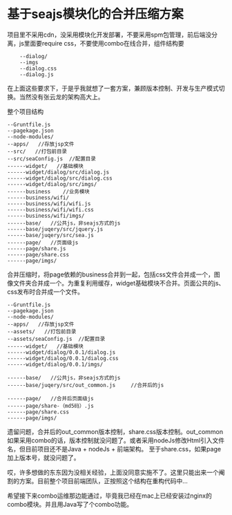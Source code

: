 基于seajs模块化的合并压缩方案
===




项目里不采用cdn，没采用模块化开发部署，不要采用spm包管理，前后端没分离，js里面要require css，不要使用combo在线合并，组件结构要
```
    --dialog/
    --imgs
    --dialog.css
    --dialog.js
```
在上面这些要求下，于是乎我就想了一套方案，兼顾版本控制、开发与生产模式切换。当然没有张云龙的架构高大上。

整个项目结构

```
--Gruntfile.js
--pagekage.json
--node-modules/
--apps/   //存放jsp文件
--src/   //打包前目录
--src/seaConfig.js  //配置目录
------widget/   //基础模块
------widget/dialog/src/dialog.js
------widget/dialog/src/dialog.css
------widget/dialog/src/imgs/
------business    //业务模块
------business/wifi/
------business/wifi/wifi.js
------business/wifi/wifi.css
------business/wifi/imgs/
------base/   //公共js，非seajs方式的js
------base/juqery/src/jquery.js
------base/juqery/src/sea.js
------page/   //页面级js
------page/share.js
------page/share.css
------page/imgs/
```

合并压缩时，将page依赖的business合并到一起，包括css文件合并成一个，图像文件夹合并成一个。为重复利用缓存，widget基础模块不合并。页面公共的js、css发布时合并成一个文件。
```
--Gruntfile.js
--pagekage.json
--node-modules/
--apps/   //存放jsp文件
--assets/   //打包前目录
--assets/seaConfig.js  //配置目录
------widget/   //基础模块
------widget/dialog/0.0.1/dialog.js
------widget/dialog/0.0.1/dialog.css
------widget/dialog/0.0.1/imgs/

------base/   //公共js，非seajs方式的js
------base/juqery/src/out_common.js     //合并后的js

------page/   //合并后页面级js
------page/share-（md5码）.js
------page/share.css
------page/imgs/
```
遗留问题，合并后的out_common版本控制，share.css版本控制。out_common如果采用combo的话，版本控制就没问题了。或者采用nodeJs修改Html引入文件名，但目前项目还不是Java + nodeJs + 前端架构。
至于share.css，如果page加上版本号，就没问题了。

哎，许多想做的东东因为没相关经验，上面没同意实施不了。这里只能出来一个阉割的方案。目前整个项目前端团队，正按照这个结构在重构代码中...

希望接下来combo运维那边能通过，毕竟我已经在mac上已经安装过nginx的combo模块。并且用Java写了个combo功能。

